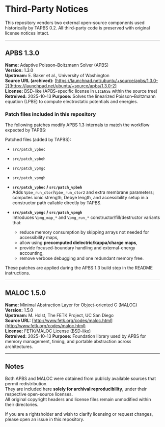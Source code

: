 # Third-Party Notices

This repository vendors two external open-source components used historically by TAPBS 0.2.
All third-party code is preserved with original license notices intact.

---

## APBS 1.3.0

**Name:** Adaptive Poisson–Boltzmann Solver (APBS)  
**Version:** 1.3.0  
**Upstream:** E. Baker et al., University of Washington  
**Source URL (archived):** [https://launchpad.net/ubuntu/+source/apbs/1.3.0-2](https://launchpad.net/ubuntu/+source/apbs/1.3.0-2)  
**License:** BSD-like (APBS-specific license in `LICENSE` within the source tree)  
**Retreived:** 2025-10-13
**Purpose:** Solves the linearized Poisson–Boltzmann equation (LPBE) to compute electrostatic potentials and energies.


### Patch files included in this repository

The following patches modify APBS 1.3 internals to match the workflow expected by TAPBS:

Patched files (added by TAPBS):
- `src/patch_vpbec`
- `src/patch_vpbeh`
- `src/patch_vpmgc`
- `src/patch_vpmgh`

- **`src/patch_vpbec` / `src/patch_vpbeh`**  
  Adds `Vpbe_run_ctor`/`Vpbe_run_ctor2` and extra membrane parameters; computes ionic strength, Debye length, and accessibility setup in a constructor path callable directly by TAPBS.

- **`src/patch_vpmgc` / `src/patch_vpmgh`**  
  Introduces `Vpmg_map_*` and `Vpmg_run_*` constructor/fill/destructor variants that:
  - reduce memory consumption by skipping arrays not needed for accessibility maps,  
  - allow using **precomputed dielectric/kappa/charge maps**,  
  - provide focused-boundary handling and external-energy accounting,  
  - remove verbose debugging and one redundant memory free.

These patches are applied during the APBS 1.3 build step in the README instructions.

---

## MALOC 1.5.0

**Name:** Minimal Abstraction Layer for Object-oriented C (MALOC)  
**Version:** 1.5.0  
**Upstream:** M. Holst, The FETK Project, UC San Diego  
**Source URL:** [http://www.fetk.org/codes/maloc.html](http://www.fetk.org/codes/maloc.html)  
**License:** FETK/MALOC License (BSD-like)  
**Retreived:** 2025-10-13
**Purpose:** Foundation library used by APBS for memory management, timing, and portable abstraction across architectures.

---

## Notes

Both APBS and MALOC were obtained from publicly available sources that permit redistribution.  
They are included here **solely for archival reproducibility**, under their respective open-source licenses.  
All original copyright headers and license files remain unmodified within their directories.

If you are a rightsholder and wish to clarify licensing or request changes, please open an issue in this repository.